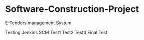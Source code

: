 # Software-Construction-Project
E-Tenders management System

Testing Jenkins SCM
Test1
Test2
Test4
Final Test